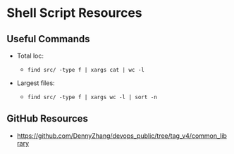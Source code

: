 
# Shell Script Resources

## Useful Commands
- Total loc: 
  + ```find src/ -type f | xargs cat | wc -l```

- Largest files: 
  + ```find src/ -type f | xargs wc -l | sort -n``` 



## GitHub Resources
* https://github.com/DennyZhang/devops_public/tree/tag_v4/common_library
